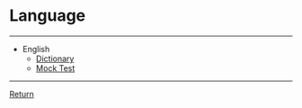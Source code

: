 # Language

---

- English
  - [Dictionary](./English/Dictionary.md)
  - [Mock Test](./English/MockTest.md)

---

[Return](./../README.md)
